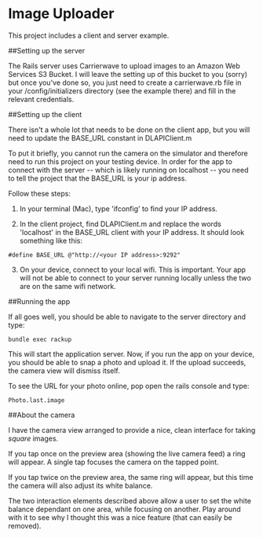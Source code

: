 Image Uploader
===========

This project includes a client and server example.

##Setting up the server

The Rails server uses Carrierwave to upload images to an Amazon Web 
Services S3 Bucket. I will leave the setting up of this bucket to you 
(sorry) but once you've done so, you just need to create a carrierwave.rb
file in your /config/initializers directory (see the example there) and
fill in the relevant credentials. 

##Setting up the client

There isn't a whole lot that needs to be done on the client app, but you will
need to update the BASE_URL constant in DLAPIClient.m

To put it briefly, you cannot run the camera on the simulator and therefore
need to run this project on your testing device. In order for the app to 
connect with the server -- which is likely running on localhost -- you 
need to tell the project that the BASE_URL is your ip address.

Follow these steps:

1. In your terminal (Mac), type 'ifconfig' to find your IP address.

2. In the client project, find DLAPIClient.m and replace the words
'localhost' in the BASE_URL client with your IP address. It should look
something like this:

```
#define BASE_URL @"http://<your IP address>:9292"
```

3. On your device, connect to your local wifi. This is important. Your 
app will not be able to connect to your server running locally unless
the two are on the same wifi network.

##Running the app

If all goes well, you should be able to navigate to the server directory
and type:

```
bundle exec rackup
```

This will start the application server. Now, if you run the app on your
device, you should be able to snap a photo and upload it. If the upload 
succeeds, the camera view will dismiss itself.

To see the URL for your photo online, pop open the rails console and type:

```
Photo.last.image
```


##About the camera

I have the camera view arranged to provide a nice, clean interface for 
taking *square* images.

If you tap once on the preview area (showing the live camera feed) a ring 
will appear. A single tap focuses the camera on the tapped point.

If you tap twice on the preview area, the same ring will appear, but this 
time the camera will also adjust its white balance. 

The two interaction elements described above allow a user to set the white
balance dependant on one area, while focusing on another. Play around with
it to see why I thought this was a nice feature (that can easily be removed). 

